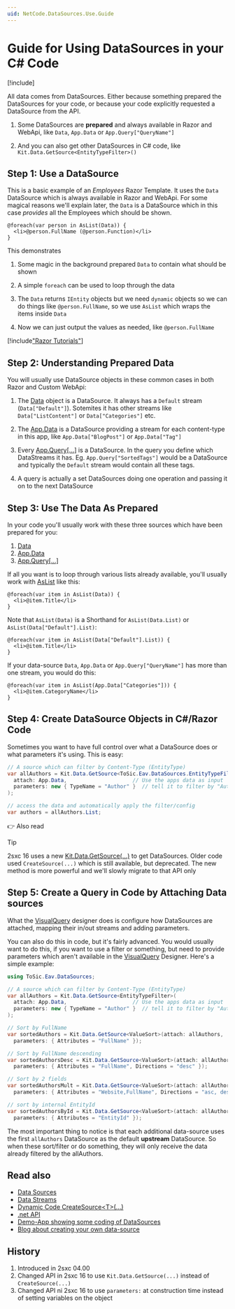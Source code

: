 ```yaml
---
uid: NetCode.DataSources.Use.Guide
---
```


# Guide for Using DataSources in your C# Code

[!include[](~/pages/basics/stack/_shared-float-summary.md)]
<style>.context-box-summary .datasource, .context-box-summary .process-razor-app, .context-box-summary .process-web-api-app { visibility: visible; } </style>

All data comes from DataSources.
Either because something prepared the DataSources for your code,
or because your code explicitly requested a DataSource from the API.

1. Some DataSources are **prepared** and always available in Razor and WebApi, like `Data`, `App.Data` or `App.Query["QueryName"]`

1. And you can also get other DataSources in C# code, like `Kit.Data.GetSource<EntityTypeFilter>()`

## Step 1: Use a DataSource

This is a basic example of an _Employees_ Razor Template.
It uses the `Data` DataSource which is always available in Razor and WebApi.
For some magical reasons we'll explain later, the `Data` is a DataSource which in this case _provides_ all the Employees which should be shown.

```razor
@foreach(var person in AsList(Data)) {
  <li>@person.FullName (@person.Function)</li>
}
```

This demonstrates

1. Some magic in the background prepared `Data` to contain what should be shown

1. A simple `foreach` can be used to loop through the data

1. The `Data` returns `IEntity` objects but we need `dynamic` objects so we can do things like `@person.FullName`, so we use `AsList` which wraps the items inside `Data`

1. Now we can just output the values as needed, like `@person.FullName`


[!include["Razor Tutorials"](~/shared/tutorials/razor.md)]


## Step 2: Understanding Prepared Data

You will usually use DataSource objects in these common cases in both Razor and Custom WebApi:

1. The [Data](xref:NetCode.DynamicCode.Data) object is a DataSource. It always has a `Default` stream (`Data["Default"]`). Sotemites it has other streams like `Data["ListContent"]` or `Data["Categories"]` etc.

1. The [App.Data](xref:NetCode.DynamicCode.Objects.App.Data) is a DataSource providing a stream for each content-type in this app, like `App.Data["BlogPost"]` or `App.Data["Tag"]`

1. Every [App.Query[...]](xref:NetCode.DynamicCode.Objects.App.Query) is a DataSource. In the query you define which DataStreams it has. Eg. `App.Query["SortedTags"]` would be a DataSource and typically the `Default` stream would contain all these tags.

1. A query is actually a set DataSources doing one operation and passing it on to the next DataSource


## Step 3: Use The Data As Prepared

In your code you'll usually work with these three sources which have been prepared for you:

1. [Data](xref:NetCode.DynamicCode.Data)
1. [App.Data](xref:NetCode.DynamicCode.Objects.App.Data)
1. [App.Query[...]](xref:NetCode.DynamicCode.Objects.App.Query)

If all you want is to loop through various lists already available, you'll usually work with [AsList](xref:NetCode.DynamicCode.AsList) like this:

```razor
@foreach(var item in AsList(Data)) {
  <li>@item.Title</li>
}
```

Note that `AsList(Data)` is a Shorthand for `AsList(Data.List)` or `AsList(Data["Default"].List)`:

```razor
@foreach(var item in AsList(Data["Default"].List)) {
  <li>@item.Title</li>
}
```

If your data-source `Data`, `App.Data` or `App.Query["QueryName"]` has more than one stream, you would do this:

```razor
@foreach(var item in AsList(App.Data["Categories"])) {
  <li>@item.CategoryName</li>
}
```


## Step 4: Create DataSource Objects in C#/Razor Code

Sometimes you want to have full control over what a DataSource does or what parameters it's using. This is easy:

```cs
// A source which can filter by Content-Type (EntityType)
var allAuthors = Kit.Data.GetSource<ToSic.Eav.DataSources.EntityTypeFilter>(
  attach: App.Data,                     // Use the apps data as input
  parameters: new { TypeName = "Author" }  // tell it to filter by "Author"
);

// access the data and automatically apply the filter/config
var authors = allAuthors.List;
```

👉 Also read [](xref:NetCode.DataSources.Use.DataSourceParameters)

> [!TIP]
> 2sxc 16 uses a new [Kit.Data.GetSource(...)](xref:ToSic.Sxc.Service.IDataService) to get DataSources.
> Older code used `CreateSource(...)` which is still available, but deprecated.
> The new method is more powerful and we'll slowly migrate to that API only


## Step 5: Create a Query in Code by Attaching Data sources

What the [VisualQuery](xref:Basics.Query.VisualQuery.Index) designer does is configure how DataSources are attached, mapping their in/out streams and adding parameters.

You can also do this in code, but it's fairly advanced.
You would usually want to do this, if you want to use a filter or something, but need to provide parameters which aren't available in the [VisualQuery](xref:Basics.Query.VisualQuery.Index) Designer.
Here's a simple example:

```cs
using ToSic.Eav.DataSources;

// A source which can filter by Content-Type (EntityType)
var allAuthors = Kit.Data.GetSource<EntityTypeFilter>(
  attach: App.Data,                     // Use the apps data as input
  parameters: new { TypeName = "Author" }  // tell it to filter by "Author"
);

// Sort by FullName
var sortedAuthors = Kit.Data.GetSource<ValueSort>(attach: allAuthors,
  parameters: { Attributes = "FullName" });

// Sort by FullName descending
var sortedAuthorsDesc = Kit.Data.GetSource<ValueSort>(attach: allAuthors,
  parameters: { Attributes = "FullName", Directions = "desc" });

// Sort by 2 fields
var sortedAuthorsMult = Kit.Data.GetSource<ValueSort>(attach: allAuthors,
  parameters: { Attributes = "Website,FullName", Directions = "asc, desc" });

// sort by internal EntityId
var sortedAuthorsById = Kit.Data.GetSource<ValueSort>(attach: allAuthors,
  parameters: { Attributes = "EntityId" });
```

The most important thing to notice is that each additional data-source uses the first `allAuthors` DataSource as the default **upstream** DataSource.
So when these sort/filter or do something, they will only receive the data already filtered by the allAuthors.


## Read also

* [Data Sources](xref:NetCode.DataSources.DataSource)
* [Data Streams](xref:ToSic.Eav.DataSource.IDataStream)
* [Dynamic Code CreateSource\<T\>(...)](xref:NetCode.DynamicCode.CreateSource)
* [.net API](xref:ToSic.Sxc.Code.IDynamicCode.CreateSource*)
* [Demo-App showing some coding of DataSources][app-ds-code]
* [Blog about creating your own data-source](xref:Blog.CustomDataSource)


## History

1. Introduced in 2sxc 04.00
1. Changed API in 2sxc 16 to use `Kit.Data.GetSource(...)` instead of `CreateSource(...)`
1. Changed API ni 2sxc 16 to use `parameters:` at construction time instead of setting variables on the object

[app-ds-code]: https://2sxc.org/en/apps/app/tutorial-use-a-custom-developed-datasource

